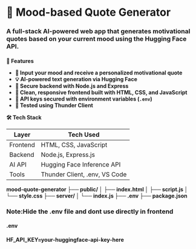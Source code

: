 <h1>💬 Mood-based Quote Generator</h1>
<h3>A full-stack AI-powered web app that generates motivational quotes based on your current mood using the Hugging Face API.</h3>

<h4>🌟 Features

- 🎯 Input your mood and receive a personalized motivational quote
- 💡 AI-powered text generation via Hugging Face
- 🧠 Secure backend with Node.js and Express
- 🎨 Clean, responsive frontend built with HTML, CSS, and JavaScript
- 🔐 API keys secured with environment variables (`.env`)
- 🔧 Tested using Thunder Client

🛠️ Tech Stack

| Layer      | Tech Used           |
|------------|---------------------|
| Frontend   | HTML, CSS, JavaScript |
| Backend    | Node.js, Express.js |
| AI API     | Hugging Face Inference API |
| Tools      | Thunder Client, .env, VS Code |


 mood-quote-generator 
  ├── public/ │ 
       ├── index.html │
       ├── script.js │
       └── style.css 
 ├── server/ │
     └── index.js 
     ├── .env 
     ├── package.json

 </h4>    

<h3>Note:Hide the .env file and dont use directly in frontend</h3>
<h4>.env</h4>
<h4>HF_API_KEY=your-huggingface-api-key-here</h4>
     
